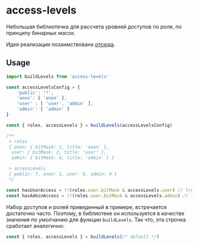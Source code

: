 # access-levels

Небольшая библиотечка для рассчета уровней доступов по роля, по принципу бинарных масок.

Идея реализации позаимствована [отсюда]( http://frederiknakstad.com/2013/01/21/authentication-in-single-page-applications-with-angular-js/).

## Usage

```js
import buildLevels from 'access-levels'

const accessLevelsConfig = {
    'public': '*',
    'anon': [ 'anon' ],
    'user' : [ 'user', 'admin' ],
    'admin': [ 'admin' ]
}

const { roles, accessLevels } = buildLevels(accessLevelsConfig)

/**
 > roles
 { anon: { bitMask: 1, title: 'anon' },
  user: { bitMask: 2, title: 'user' },
  admin: { bitMask: 4, title: 'admin' } }

 > accessLevels
 { public: 7, anon: 1, user: 6, admin: 4 }
 */

const hasUserAccess = !!(roles.user.bitMask & accessLevels.user) // true
const hasAdminAccess = !!(roles.user.bitMask & accessLevels.admin) // false
```

Набор доступов и ролей приведенный в примере, встречается достаточно часто. Поэтому, в библиотеке он используется в качестве значения по умолчанию для функции `buildLevels`. Так что, эта строчка сработает аналогично:

```js
const { roles, accessLevels } = buildLevels(/* default */)
```
